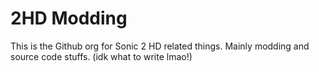 # 2HD Modding

This is the Github org for Sonic 2 HD related things. Mainly modding and source code stuffs. (idk what to write lmao!)

